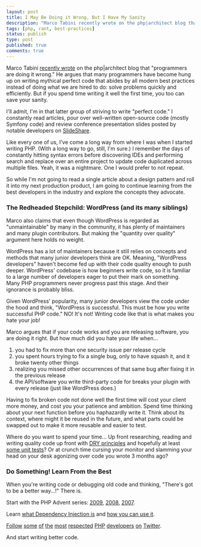 ```yaml
---
layout: post
title: I May Be Doing it Wrong, But I Have My Sanity
description: "Marco Tabini recently wrote on the php|architect blog that \"programmers are doing it wrong.\" He argues that many programmers have become hung up on writing mythical perfect code that abides by all modern best practices instead of doing what we are hired to do: solve problems quickly and efficiently. But if you spend time writing it well the first time, you too can save your sanity."
tags: [php, rant, best-practices]
status: publish
type: post
published: true
comments: true
---
```

Marco Tabini [recently wrote](http://www.phparch.com/2010/03/programming-youre-doing-it-wrong/) on the php|architect blog that "programmers are doing it wrong." He argues that many programmers have become hung up on writing mythical perfect code that abides by all modern best practices instead of doing what we are hired to do: solve problems quickly and efficiently. But if you spend time writing it well the first time, you too can save your sanity.

I'll admit, I'm in that latter group of striving to write "perfect code." I constantly read articles, pour over well-written open-source code (mostly Symfony code) and review conference presentation slides posted by notable developers on [SlideShare](http://www.slideshare.net/search/slideshow?searchfrom=header&q=PHP).

Like every one of us, I've come a long way from where I was when I started writing PHP. (With a long way to go, still, I'm sure.) I remember the days of constantly hitting syntax errors before discovering IDEs and performing search and replace over an entire project to update code duplicated across multiple files. Yeah, it was a nightmare. One I would prefer to not repeat.

So while I'm not going to read a single article about a design pattern and roll it into my next production product, I am going to continue learning from the best developers in the industry and explore the concepts they advocate.

### The Redheaded Stepchild: WordPress (and its many siblings)

Marco also claims that even though WordPress is regarded as "unmaintainable" by many in the community, it has plenty of maintainers and many plugin contributors. But making the "quantity over quality" argument here holds no weight.

WordPress has a lot of maintainers because it still relies on concepts and methods that many junior developers think are OK. Meaning, "WordPress developers" haven't become fed up with their code quality enough to push deeper. WordPress' codebase is how beginners write code, so it is familiar to a large number of developers eager to put their mark on something. Many PHP programmers never progress past this stage. And their ignorance is probably bliss.

Given WordPress' popularity, many junior developers view the code under the hood and think, "WordPress is successful. This must be how you write successful PHP code." NO! It's not! Writing code like that is what makes you hate your job!

Marco argues that if your code works and you are releasing software, you are doing it right. But how much did you hate your life when&hellip;

1.  you had to fix more than one security issue per release cycle
2.  you spent hours trying to fix a single bug, only to have squash it, and it broke twenty other things
3.  realizing you missed other occurrences of that same bug after fixing it in the previous release
4.  the API/software you write third-party code for breaks your plugin with every release (just like WordPress does.)

Having to fix broken code not done well the first time will cost your client more money, and cost you your patience and ambition. Spend time thinking about your next function before you haphazardly write it. Think about its context, where might it be reused in the future, and what parts could be swapped out to make it more reusable and easier to test.

Where do you want to spend your time&hellip; Up front researching, reading and writing quality code up front with [DRY principles](http://en.wikipedia.org/wiki/Don't_repeat_yourself) and hopefully at least [some unit tests](https://leanpub.com/grumpy-testing)? Or at crunch time cursing your monitor and slamming your head on your desk agonizing over code you wrote 3 months ago?

### Do Something! Learn From the Best

When you're writing code or debugging old code and thinking, "There's got to be a better way&hellip;!" There is.

Start with the PHP Advent series: [2009](http://phpadvent.org/2009), [2008](http://phpadvent.org/2008), [2007](http://shiflett.org/blog/2007/dec/php-advent-calendar-2007).

Learn [what Dependency Injection is](http://fabien.potencier.org/article/11/what-is-dependency-injection) and [how you can use it](http://www.slideshare.net/fabpot/dependency-injection-confoo-2010). 

[Follow](https://twitter.com/pmjones) [some](https://twitter.com/shiflett) [of](https://twitter.com/coates) [the](https://twitter.com/derickr) [most](https://twitter.com/s_bergmann) [respected](https://twitter.com/rasmus) [PHP](https://twitter.com/giorgiosironi) [developers](https://twitter.com/jwage) [on](https://twitter.com/phparch) [Twitter](https://twitter.com/fabpot).

And start writing better code.
